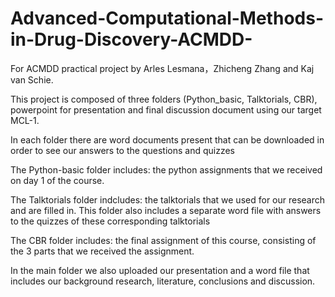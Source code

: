 # Advanced-Computational-Methods-in-Drug-Discovery-ACMDD-
For ACMDD practical project by Arles Lesmana，Zhicheng Zhang and Kaj van Schie.

This project is composed of three folders (Python_basic, Talktorials, CBR), powerpoint for presentation and final discussion document using our target MCL-1.

In each folder there are word documents present that can be downloaded in order to see our answers to the questions and quizzes

The Python-basic folder includes: the python assignments that we received on day 1 of the course.

The Talktorials folder indcludes: the talktorials that we used for our research and are filled in. This folder also includes a separate word file with answers to the quizzes of these corresponding talktorials

The CBR folder includes: the final assignment of this course, consisting of the 3 parts that we received the assignment.


In the main folder we also uploaded our presentation and a word file that includes our background research, literature, conclusions and discussion.


